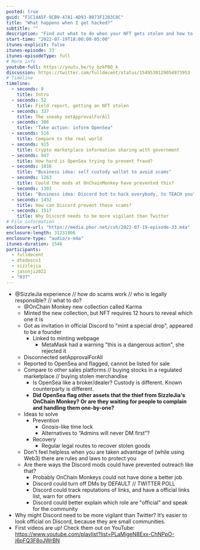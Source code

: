 ```yaml
---
posted: true
guid: "F1C14A5F-9CB9-47A1-AD93-8073F1203C0C"
title: "What happens when I get hacked?"
subtitle: ""
description: "Find out what to do when your NFT gets stolen and how to prevent scams in the crypto marketplace on this episode of Community Service Hour."
start-time: "2022-07-19T18:00:00-05:00"
itunes-explicit: false
itunes-episode: 33
itunes-episodeType: full
# More info
youtube-full: https://youtu.be/ty_bzkP8O_k
discussion: https://twitter.com/fulldecent/status/1549530129054973953
# Timeline
timeline:
  - seconds: 0
    title: Intro
  - seconds: 52
    title: Field report, getting an NFT stolen
  - seconds: 337
    title: The sneaky setApprovalForAll
  - seconds: 386
    title: "Take action: inform OpenSea"
  - seconds: 516
    title: Compare to the real world
  - seconds: 915
    title: Crypto marketplace information sharing with government
  - seconds: 947
    title: How hard is OpenSea trying to prevent fraud?
  - seconds: 1016
    title: "Business idea: self custody wallet to avoid scams"
  - seconds: 1263
    title: Could the mods at OnChainMonkey have prevented this?
  - seconds: 1303
    title: "Business idea: Discord bot to hack everybody, to TEACH you"
  - seconds: 1432
    title: How can Discord prevent these scams?
  - seconds: 1517
    title: Why Discord needs to be more vigilant than Twitter
# File information
enclosure-url: "https://media.phor.net/csh/2022-07-19-episode-33.m4a"
enclosure-length: 31231006
enclosure-type: "audio/x-m4a"
itunes-duration: 1546
participants:
  - fulldecent
  - dtedesco1
  - sizzlejia
  - jasonji2022
  - "037"
---
```

<!--end of quick notes-->

- @SizzleJia experience // how do scams work // who is legally responsible? // what to do?
  - @OnChain Monkey new collection called Karma
  - Minted the new collection, but NFT requires 12 hours to reveal which one it is
  - Got as invitation in official Discord to "mint a special drop", appeared to be a founder
    - Linked to minting webpage
      - MetaMask had a warning "this is a dangerous action", she rejected it
  - Disconnected setApprovalForAll
  - Reported to OpenSea and flagged, cannot be listed for sale
  - Compare to other sales platforms // buying stocks in a regulated marketplace // buying stolen merchandise
    - Is OpenSea like a broker/dealer? Custody is different. Known counterparty is different.
    - **Did OpenSea flag other assets that the thief from SizzleJia's OnChain Monkey? Or are they waiting for people to complain and handling them one-by-one?**
  - Ideas to solve
    - Prevention
      - Gnosis-like time lock
      - Alternatives to “Admins will never DM first”?
    - Recovery
      - Regular legal routes to recover stolen goods
  - Don't feel helpless when you are taken advantage of (while using Web3) there are rules and laws to protect you
  - Are there ways the Discord mods could have prevented outreach like that?
    - Probably OnChain Monkeys could not have done a better job
    - Discord could turn off DMs by DEFAULT // TWITTER POLL
    - Discord could track reputations of links, and have a official links list, warn for others
    - Discord could better explain which role are "official" and speak for the community
- Why might Discord need to be more vigilant than Twitter? It’s easier to look official on Discord, because they are small communities.
- First videos are up! Check them out on YouTube: https://www.youtube.com/playlist?list=PLaMigeN8Exx-ChNPpO-j6pFQ3F8oJWrBN